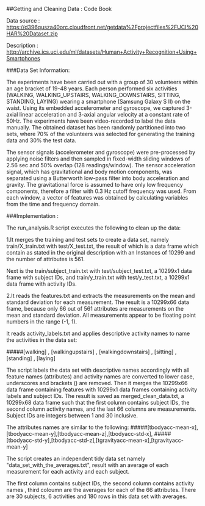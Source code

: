 ##Getting and Cleaning Data : Code Book

Data source    : https://d396qusza40orc.cloudfront.net/getdata%2Fprojectfiles%2FUCI%20HAR%20Dataset.zip

Description    : http://archive.ics.uci.edu/ml/datasets/Human+Activity+Recognition+Using+Smartphones

###Data Set Information:

The experiments have been carried out with a group of 30 volunteers within an age bracket of 19-48 years. Each person performed six activities (WALKING, WALKING_UPSTAIRS, WALKING_DOWNSTAIRS, SITTING, STANDING, LAYING) wearing a smartphone (Samsung Galaxy S II) on the waist. Using its embedded accelerometer and gyroscope, we captured 3-axial linear acceleration and 3-axial angular velocity at a constant rate of 50Hz. The experiments have been video-recorded to label the data manually. The obtained dataset has been randomly partitioned into two sets, where 70% of the volunteers was selected for generating the training data and 30% the test data. 

The sensor signals (accelerometer and gyroscope) were pre-processed by applying noise filters and then sampled in fixed-width sliding windows of 2.56 sec and 50% overlap (128 readings/window). The sensor acceleration signal, which has gravitational and body motion components, was separated using a Butterworth low-pass filter into body acceleration and gravity. The gravitational force is assumed to have only low frequency components, therefore a filter with 0.3 Hz cutoff frequency was used. From each window, a vector of features was obtained by calculating variables from the time and frequency domain.

###Implementation :

The run_analysis.R script executes the following to clean up the data:

1.It merges the training and test sets to create a data set, namely train/X_train.txt with test/X_test.txt, the result of which is a data frame which contain as stated in the original description with an Instances of 10299 and the number of attributes is 561.

Next is the train/subject_train.txt with test/subject_test.txt, a 10299x1 data frame with subject IDs, and train/y_train.txt with test/y_test.txt, a 10299x1 data frame with activity IDs.

2.It reads the features.txt and extracts the measurements on the mean and standard deviation for each measurement. The result is a 10299x66 data frame, because only 66 out of 561 attributes are measurements on the mean and standard deviation. All measurements appear to be floating point numbers in the range (-1, 1).

It reads activity_labels.txt and applies descriptive activity names to name the activities in the data set:

#####[walking] , [walkingupstairs] , [walkingdownstairs] , [sitting] , [standing] , [laying]

The script labels the data set with descriptive names accordingly with all feature names (attributes) and activity names are converted to lower case, underscores and brackets () are removed. Then it merges the 10299x66 data frame containing features with 10299x1 data frames containing activity labels and subject IDs. The result is saved as merged_clean_data.txt, a 10299x68 data frame such that the first column contains subject IDs, the second column activity names, and the last 66 columns are measurements. Subject IDs are integers between 1 and 30 inclusive. 

The attributes names are similar to the following:
#####[tbodyacc-mean-x],[tbodyacc-mean-y],[tbodyacc-mean-z],[tbodyacc-std-x],
#####[tbodyacc-std-y],[tbodyacc-std-z],[tgravityacc-mean-x],[tgravityacc-mean-y]


The script creates an independent tidy data set namely "data_set_with_the_averages.txt", result with an average of each measurement for each activity and each subject. 

The first column contains subject IDs, the second column contains activity names , third coloumn are the averages for each of the 66 attributes. There are 30 subjects, 6 activities and 180 rows in this data set with averages.
